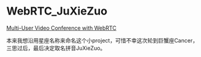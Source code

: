 # WebRTC_JuXieZuo
[Multi-User Video Conference with WebRTC](http://blog.mgechev.com/2014/12/26/multi-user-video-conference-webrtc-angularjs-yeoman/)

本来我想沿用星座名称来命名这个小project，可惜不幸这次轮到巨蟹座Cancer，三思过后，最后决定取名拼音JuXieZuo。
